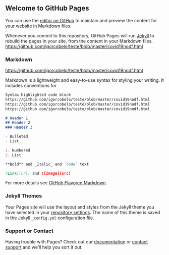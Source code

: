 ## Welcome to GitHub Pages

You can use the [editor on GitHub](https://github.com/igorcobelo/teste/edit/master/README.md) to maintain and preview the content for your website in Markdown files.

Whenever you commit to this repository, GitHub Pages will run [Jekyll](https://jekyllrb.com/) to rebuild the pages in your site, from the content in your Markdown files.
https://github.com/igorcobelo/teste/blob/master/covid19nodf.html


### Markdown
https://github.com/igorcobelo/teste/blob/master/covid19nodf.html

Markdown is a lightweight and easy-to-use syntax for styling your writing. It includes conventions for

```markdown
Syntax highlighted code block
https://github.com/igorcobelo/teste/blob/master/covid19nodf.html
https://github.com/igorcobelo/teste/blob/master/covid19nodf.html
https://github.com/igorcobelo/teste/blob/master/covid19nodf.html

# Header 1
## Header 2
### Header 3

- Bulleted
- List

1. Numbered
2. List

**Bold** and _Italic_ and `Code` text

[Link](url) and ![Image](src)
```

For more details see [GitHub Flavored Markdown](https://guides.github.com/features/mastering-markdown/).

### Jekyll Themes

Your Pages site will use the layout and styles from the Jekyll theme you have selected in your [repository settings](https://github.com/igorcobelo/teste/settings). The name of this theme is saved in the Jekyll `_config.yml` configuration file.

### Support or Contact

Having trouble with Pages? Check out our [documentation](https://help.github.com/categories/github-pages-basics/) or [contact support](https://github.com/contact) and we’ll help you sort it out.
